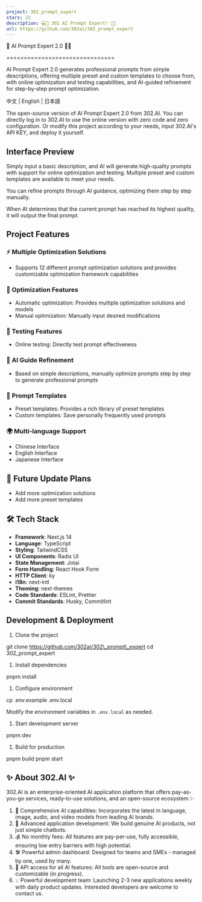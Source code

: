 ```yaml
---
project: 302_prompt_expert
stars: 22
description: 💻🤖 302 AI Prompt Expert! 🚀✨
url: https://github.com/302ai/302_prompt_expert
---
```


🤖 AI Prompt Expert 2.0 🚀✨


===============================

AI Prompt Expert 2.0 generates professional prompts from simple descriptions, offering multiple preset and custom templates to choose from, with online optimization and testing capabilities, and AI-guided refinement for step-by-step prompt optimization.

中文 | English | 日本語

The open-source version of AI Prompt Expert 2.0 from 302.AI. You can directly log in to 302.AI to use the online version with zero code and zero configuration. Or modify this project according to your needs, input 302.AI's API KEY, and deploy it yourself.

Interface Preview
-----------------

Simply input a basic description, and AI will generate high-quality prompts with support for online optimization and testing. Multiple preset and custom templates are available to meet your needs.

You can refine prompts through AI guidance, optimizing them step by step manually.

When AI determines that the current prompt has reached its highest quality, it will output the final prompt.

Project Features
----------------

### ⚡ Multiple Optimization Solutions

-   Supports 12 different prompt optimization solutions and provides customizable optimization framework capabilities

### 🔄 Optimization Features

-   Automatic optimization: Provides multiple optimization solutions and models
-   Manual optimization: Manually input desired modifications

### 🧪 Testing Features

-   Online testing: Directly test prompt effectiveness

### 🤖 AI Guide Refinement

-   Based on simple descriptions, manually optimize prompts step by step to generate professional prompts

### 📑 Prompt Templates

-   Preset templates: Provides a rich library of preset templates
-   Custom templates: Save personally frequently used prompts

### 🌍 Multi-language Support

-   Chinese Interface
-   English Interface
-   Japanese Interface

🚩 Future Update Plans
----------------------

-   Add more optimization solutions
-   Add more preset templates

🛠️ Tech Stack
--------------

-   **Framework**: Next.js 14
-   **Language**: TypeScript
-   **Styling**: TailwindCSS
-   **UI Components**: Radix UI
-   **State Management**: Jotai
-   **Form Handling**: React Hook Form
-   **HTTP Client**: ky
-   **i18n**: next-intl
-   **Theming**: next-themes
-   **Code Standards**: ESLint, Prettier
-   **Commit Standards**: Husky, Commitlint

Development & Deployment
------------------------

1.  Clone the project

git clone https://github.com/302ai/302\_prompt\_expert
cd 302\_prompt\_expert

1.  Install dependencies

pnpm install

1.  Configure environment

cp .env.example .env.local

Modify the environment variables in `.env.local` as needed.

1.  Start development server

pnpm dev

1.  Build for production

pnpm build
pnpm start

✨ About 302.AI ✨
----------------

302.AI is an enterprise-oriented AI application platform that offers pay-as-you-go services, ready-to-use solutions, and an open-source ecosystem.✨

1.  🧠 Comprehensive AI capabilities: Incorporates the latest in language, image, audio, and video models from leading AI brands.
2.  🚀 Advanced application development: We build genuine AI products, not just simple chatbots.
3.  💰 No monthly fees: All features are pay-per-use, fully accessible, ensuring low entry barriers with high potential.
4.  🛠 Powerful admin dashboard: Designed for teams and SMEs - managed by one, used by many.
5.  🔗 API access for all AI features: All tools are open-source and customizable (in progress).
6.  💡 Powerful development team: Launching 2-3 new applications weekly with daily product updates. Interested developers are welcome to contact us.
